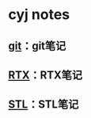 # cyj notes

## [git](https://github.com/YaJunCui/notes/tree/master/git)：git笔记

## [RTX](https://github.com/YaJunCui/notes/tree/master/RTX)：RTX笔记

## [STL](https://github.com/YaJunCui/notes/tree/master/STL)：STL笔记
